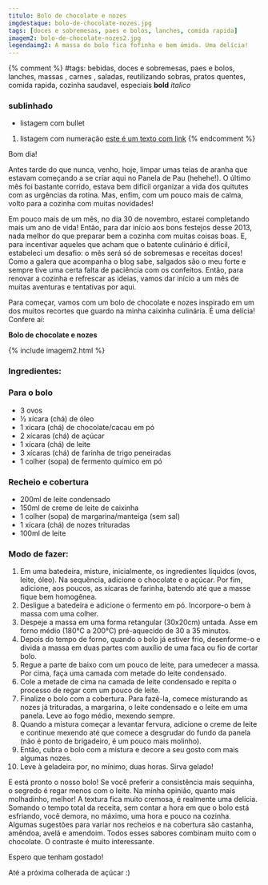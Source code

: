 ```yaml
---
titulo: Bolo de chocolate e nozes
imgdestaque: bolo-de-chocolate-nozes.jpg
tags: [doces e sobremesas, paes e bolos, lanches, comida rapida]
imagem2: bolo-de-chocolate-nozes2.jpg
legendaimg2: A massa do bolo fica fofinha e bem úmida. Uma delícia!
---
```

{% comment %}
#tags: bebidas, doces e sobremesas, paes e bolos, lanches, massas , carnes , saladas, reutilizando sobras, pratos quentes, comida rapida, cozinha saudavel, especiais
**bold**
*italico*
### sublinhado
* listagem com bullet
1. listagem com numeração
[este é um texto com link](https://www.enderecodolink.com)
{% endcomment %}

Bom dia!

Antes tarde do que nunca, venho, hoje, limpar umas teias de aranha que estavam começando a se criar aqui no Panela de Pau (hehehe!). O último mês foi bastante corrido, estava bem difícil organizar a vida dos quitutes com as urgências da rotina. Mas, enfim, com um pouco mais de calma, volto para a cozinha com muitas novidades!

Em pouco mais de um mês, no dia 30 de novembro, estarei completando mais um ano de vida! Então, para dar início aos bons festejos desse 2013, nada melhor do que preparar bem a cozinha com muitas coisas boas. E, para incentivar aqueles que acham que o batente culinário é difícil, estabeleci um desafio: o mês será só de sobremesas e receitas doces! Como a galera que acompanha o blog sabe, salgados são o meu forte e sempre tive uma certa falta de paciência com os confeitos. Então, para renovar a cozinha e refrescar as ideias, vamos dar início a um mês de muitas aventuras e tentativas por aqui.

Para começar, vamos com um bolo de chocolate e nozes inspirado em um dos muitos recortes que guardo na minha caixinha culinária. É uma delícia! Confere aí:

**Bolo de chocolate e nozes**

{% include imagem2.html %}

### Ingredientes:

### Para o bolo

* 3 ovos
* ½ xícara (chá) de óleo
* 1 xícara (chá) de chocolate/cacau em pó
* 2 xícaras (chá) de açúcar
* 1 xícara (chá) de leite 
* 3 xícaras (chá) de farinha de trigo peneiradas 
* 1 colher (sopa) de fermento químico em pó

### Recheio e cobertura

* 200ml de leite condensado
* 150ml de creme de leite de caixinha
* 1 colher (sopa) de margarina/manteiga (sem sal)
* 1 xícara (chá) de nozes trituradas
* 100ml de leite

### Modo de fazer:

1. Em uma batedeira, misture, inicialmente, os ingredientes líquidos (ovos, leite, óleo). Na sequência, adicione o chocolate e o açúcar. Por fim, adicione, aos poucos, as xícaras de farinha, batendo até que a masse fique bem homogênea.
2. Desligue a batedeira e adicione o fermento em pó. Incorpore-o bem à massa com uma colher.
3. Despeje a massa em uma forma retangular (30x20cm) untada. Asse em forno médio (180°C a 200°C) pré-aquecido de 30 a 35 minutos. 
4. Depois do tempo de forno, quando o bolo já estiver frio, desenforme-o e divida a massa em duas partes com auxílio de uma faca ou fio de cortar bolo. 
5. Regue a parte de baixo com um pouco de leite, para umedecer a massa. Por cima, faça uma camada com metade do leite condensado.
6. Cole a metade de cima na camada de leite condensado e repita o processo de regar com um pouco de leite.
7. Finalize o bolo com a cobertura. Para fazê-la, comece misturando as nozes já trituradas, a margarina, o leite condensado e o leite em uma panela. Leve ao fogo médio, mexendo sempre.
8. Quando a mistura começar a levantar fervura, adicione o creme de leite e continue mexendo até que comece a desgrudar do fundo da panela (não é ponto de brigadeiro, é um pouco mais molinho). 
9. Então, cubra o bolo com a mistura e decore a seu gosto com mais algumas nozes.
10. Leve à geladeira por, no mínimo, duas horas. Sirva gelado!

E está pronto o nosso bolo! Se você preferir a consistência mais sequinha, o segredo é regar menos com o leite. Na minha opinião, quanto mais molhadinho, melhor! A textura fica muito cremosa, é realmente uma delícia. Somando o tempo total da receita, sem contar a hora em que o bolo está esfriando, você demora, no máximo, uma hora e pouco na cozinha. Algumas sugestões para variar nos recheios e na cobertura são castanha, amêndoa, avelã e amendoim. Todos esses sabores combinam muito com o chocolate. O contraste é muito interessante. 

Espero que tenham gostado!

Até a próxima colherada de açúcar :)
